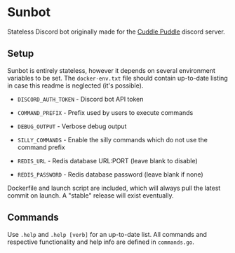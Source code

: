 # Sunbot
Stateless Discord bot originally made for the [Cuddle Puddle](https://floof.zone/discord) discord server.

## Setup

Sunbot is entirely stateless, however it depends on several environment variables to be set.
The `docker-env.txt` file should contain up-to-date listing in case this readme is neglected (it's possible).

* `DISCORD_AUTH_TOKEN` - Discord bot API token

* `COMMAND_PREFIX` - Prefix used by users to execute commands

* `DEBUG_OUTPUT` - Verbose debug output

* `SILLY_COMMANDS` - Enable the silly commands which do not use the command prefix

* `REDIS_URL` - Redis database URL:PORT (leave blank to disable)

* `REDIS_PASSWORD` - Redis database password (leave blank if none)

Dockerfile and launch script are included, which will always pull the latest commit on launch. A "stable" release will exist eventually.

## Commands

Use `.help` and `.help [verb]` for an up-to-date list. All commands and respective functionality and help info are defined in `commands.go`.